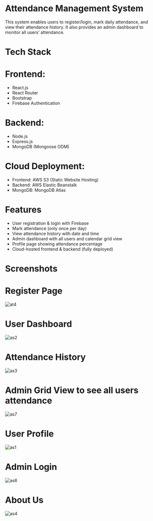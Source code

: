 
# Attendance Management System

This system enables users to register/login, mark daily attendance, and view their attendance history. It also provides an admin dashboard to monitor all users’ attendance.

# Tech Stack

 # Frontend:
- React.js
- React Router
- Bootstrap
- Firebase Authentication

# Backend:
- Node.js
- Express.js
- MongoDB (Mongoose ODM)

# Cloud Deployment:
- Frontend: AWS S3 (Static Website Hosting)
- Backend: AWS Elastic Beanstalk
- MongoDB: MongoDB Atlas
  
 # Features

- User registration & login with Firebase
- Mark attendance (only once per day)
- View attendance history with date and time
- Admin dashboard with all users and calendar grid view
- Profile page showing attendance percentage
- Cloud-hosted frontend & backend (fully deployed)

# Screenshots

# Register Page
![at4](https://github.com/user-attachments/assets/fa7f4ba7-3397-4bf0-9b4f-5fc7333cabf3)

# User Dashboard  
![as2](https://github.com/user-attachments/assets/adbf4453-9ac4-4a91-8088-5615d5bb8dd7)

# Attendance History  
![as3](https://github.com/user-attachments/assets/0e0da707-b8b5-429f-ae20-fed03c21b8db)

# Admin Grid View to see all users attendance
![as7](https://github.com/user-attachments/assets/450a5729-fac2-4f85-8ab7-17dcb8c274b3)

# User Profile  
![as1](https://github.com/user-attachments/assets/75a8a1b8-2e7e-49d2-93ea-1a0775b73140)

# Admin Login  
![as6](https://github.com/user-attachments/assets/6e5c5c82-4159-444f-81e8-dc956cc6d9b3)

# About Us  
![as4](https://github.com/user-attachments/assets/29b60d64-7e78-42b9-9337-cf13b42f8730)


